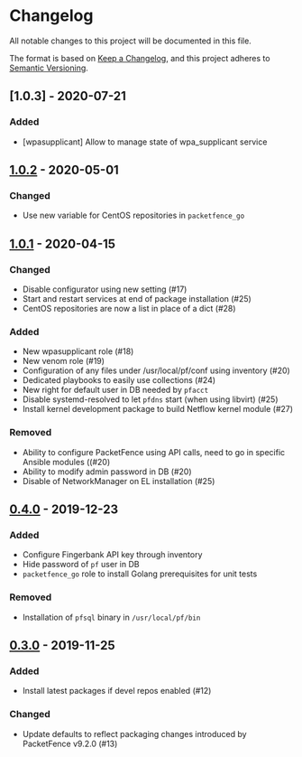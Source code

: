 # Changelog

All notable changes to this project will be documented in this file.

The format is based on [Keep a Changelog](https://keepachangelog.com/en/1.0.0/),
and this project adheres to [Semantic Versioning](https://semver.org/spec/v2.0.0.html).

## [1.0.3] - 2020-07-21

### Added
- [wpasupplicant] Allow to manage state of wpa_supplicant service

## [1.0.2] - 2020-05-01

### Changed
- Use new variable for CentOS repositories in `packetfence_go`

## [1.0.1] - 2020-04-15

### Changed
- Disable configurator using new setting (#17)
- Start and restart services at end of package installation (#25)
- CentOS repositories are now a list in place of a dict (#28)

### Added
- New wpasupplicant role (#18)
- New venom role (#19)
- Configuration of any files under /usr/local/pf/conf using inventory (#20)
- Dedicated playbooks to easily use collections (#24)
- New right for default user in DB needed by `pfacct`
- Disable systemd-resolved to let `pfdns` start (when using libvirt) (#25)
- Install kernel development package to build Netflow kernel module (#27)

### Removed
- Ability to configure PacketFence using API calls, need to go in specific
  Ansible modules ((#20)
- Ability to modify admin password in DB (#20)
- Disable of NetworkManager on EL installation (#25)

## [0.4.0] - 2019-12-23

### Added
- Configure Fingerbank API key through inventory
- Hide password of `pf` user in DB
- `packetfence_go` role to install Golang prerequisites for unit tests

### Removed
- Installation of `pfsql` binary in `/usr/local/pf/bin`

## [0.3.0] - 2019-11-25

### Added
- Install latest packages if devel repos enabled (#12)

### Changed
- Update defaults to reflect packaging changes introduced by PacketFence
  v9.2.0 (#13)

[Unreleased]: https://github.com/inverse-inc/ansible-packetfence/compare/v1.0.2...HEAD
[1.0.2]: https://github.com/inverse-inc/ansible-packetfence/compare/v1.0.1...v1.0.2
[1.0.1]: https://github.com/inverse-inc/ansible-packetfence/compare/v0.4.0...v1.0.1
[0.4.0]: https://github.com/inverse-inc/ansible-packetfence/compare/v0.3.0...v0.4.0
[0.3.0]: https://github.com/inverse-inc/ansible-packetfence/compare/v0.2.0...v0.3.0
